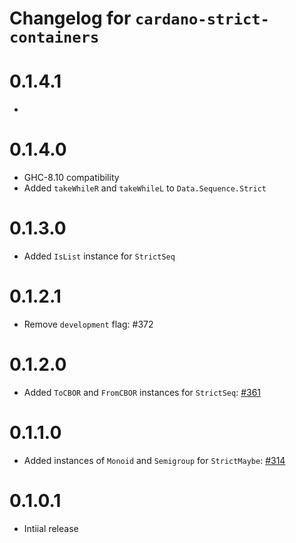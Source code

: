 # Changelog for `cardano-strict-containers`

# 0.1.4.1

*

# 0.1.4.0

* GHC-8.10 compatibility
* Added `takeWhileR` and `takeWhileL` to `Data.Sequence.Strict`

# 0.1.3.0

* Added `IsList` instance for `StrictSeq`

# 0.1.2.1

* Remove `development` flag: #372

# 0.1.2.0

* Added `ToCBOR` and `FromCBOR` instances for `StrictSeq`: [#361](https://github.com/input-output-hk/cardano-base/pull/361)

# 0.1.1.0

* Added instances of `Monoid` and `Semigroup` for `StrictMaybe`: [#314](https://github.com/input-output-hk/cardano-base/pull/314)

# 0.1.0.1

* Intiial release
